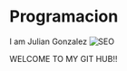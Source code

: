 # Programacion
I  am Julian Gonzalez
![SEO](https://concepto.de/wp-content/uploads/2019/04/codigo-fuente-e1554759455373.jpg)

WELCOME  TO MY GIT HUB!!

